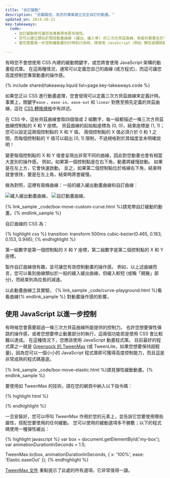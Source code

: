 ```yaml
---
title: "自訂緩動"
description: "另闢蹊徑，為您的專案建立完全自訂的動畫。"
updated_on: 2014-10-21
key-takeaways:
  code:
    - 自訂緩動將可讓您為專案帶來更多個性。
    - 您可以建立類似於預設動畫曲線 (緩出、緩入等) 的三次方貝茲曲線，兩者的著重在於不同地方。
    - 當您需要進一步控制權動畫的計時和行為時，請使用 JavaScript（例如 彈性或彈跳動畫）。

---
```

<p class="intro">
  有時您不會想使用 CSS 內建的緩動關鍵字，或您將會使用 JavaScript 架構的動畫程式庫。 在這兩種情況，通常可以定義您自己的曲線 (或方程式)，而這可讓您高度控制您專案動畫的操作感。
</p>

{% include shared/takeaway.liquid list=page.key-takeaways.code %}

如果您正以 CSS 進行動畫處理，您會發現可以定義三次方貝茲曲線來定義計時。 事實上，關鍵字`ease` 、`ease-in`、`ease-out` 和 `linear` 對應至預先定義的貝茲曲線，這在 [CSS 轉換規格](http://www.w3.org/TR/css3-transitions/)中有詳述。

在 CSS 中，這些貝茲曲線會取四個值或 2 組數字，每一組都描述一條三次方貝茲曲線控制點的 X 和 Y 座標。  貝茲曲線的起始點座標為 (0, 0)，結束座標是 (1, 1)；您可以設定這兩個控制點的 X 和 Y 值。 兩個控制點的 X 值必須介於 0 和 1 之間，而每個控制點的 Y 值可以超出 [0, 1] 限制，不過規格對於其幅度並未明確說明！

變更每個控制點的 X 和 Y 值會呈現出非常不同的曲線，因此對您動畫也會有相當大差別的操作感。 例如，如果第一個控制點是在右下角，動畫將緩慢啟動。 如果是在左上方，它會快速啟動。 反之，如果第二個控制點位於格線右下角，結束時就會很快，要是在左上角，結束時將會緩慢。

做為對照，這裡有兩條曲線：一般的緩入緩出動畫曲線和自訂曲線：

<img src="imgs/ease-in-out-markers.png" style="display: inline; max-width: 300px" alt="緩入緩出動畫曲線。" />
<img src="imgs/custom.png" style="display: inline; max-width: 300px" alt="自訂動畫曲線。" />

{% link_sample _code/box-move-custom-curve.html %}請見帶自訂緩動的動畫。{% endlink_sample %}

自訂曲線的 CSS 為：

{% highlight css %}
transition: transform 500ms cubic-bezier(0.465, 0.183, 0.153, 0.946);
{% endhighlight %}

第一組數字是第一個控制點的 X 和 Y 座標，第二組數字是第二個控制點的 X 和 Y 座標。

製作自訂曲線很有趣，並可讓您有效控制動畫的操作感。 例如，以上述曲線而言，您可以看到曲線類似於一般的緩入緩出曲線，但緩入較短 (或稱「開展」部分)，而結束則為拉長的減速。

以此動畫曲線工具實驗， {% link_sample _code/curve-playground.html %}看看曲線{% endlink_sample %} 對動畫操作感的影響。

## 使用 JavaScript 以進一步控制

有時候您會需要超過一條三次方貝茲曲線所能提供的控制力。 也許您想要彈性彈跳的操作感，或者您想要停止動畫部分的執行，這兩個功能若是使用 CSS 會比較難以達成。 在這種情況下，您應該使用 JavaScript 動畫程式庫。 目前最好的程式庫之一就是 [Greensock 的 TweenMax](https://github.com/greensock/GreenSock-JS/tree/master/src/minified) (或 TweenLite，如果您想要保持超輕量)，因為您可以一個小小的 JavaScript 程式庫即可獲得高度控制能力，而且這是非常成熟的程式碼基底。

{% link_sample _code/box-move-elastic.html %}請見彈性緩動動畫。{% endlink_sample %}

要使用如 TweenMax 的技術，請在您的網頁中納入以下指令碼：

{% highlight html %}
<script src="http://cdnjs.cloudflare.com/ajax/libs/gsap/latest/TweenMax.min.js"></script>
{% endhighlight %}

一旦安裝好，您可以呼叫 TweenMax 作用於您的元素上，並告訴它您要使用哪些屬性，搭配您要使用的任何緩動。 您可以使用的緩動選項多不勝數；以下的程式碼使用一種彈性緩出：

{% highlight javascript %}
var box = document.getElementById('my-box');
var animationDurationInSeconds = 1.5;

TweenMax.to(box, animationDurationInSeconds, {
  x: '100%',
  ease: 'Elastic.easeOut'
});
{% endhighlight %}

[TweenMax 文件](http://greensock.com/docs/#/HTML5/GSAP/TweenMax/) 重點提示了此處的所有選項，它非常值得一讀。




